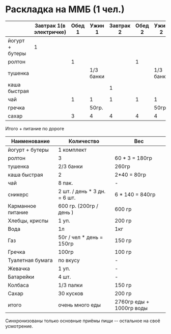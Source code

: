 Раскладка на ММБ (1 чел.)
=================

|        | Завтрак 1(в электричке) | Обед 1  | Ужин 1 | Завтрак 2 | Обед 2 | Ужин 2 | автрак 3 | Обед 3 | Ужин 3 |
| ------ | ----------------------- | ------- | ------ | --------- | ------ | ------ | -------- | ------ | ------ |
| йогурт + бутеры | 1  |
| ролтон  |       | 1  | |  | 1 |  | | 1 |  |
| тушенка |  | | 1/3 банки  | | | 1/3 банки |
| каша быстрая |  | | | 1 | | | 1 |
| чай    |  | 1 | 1 | 1 | 1 | 1 | 1 | 1 | 1 |
| гречка | | | 50гр. | | | 50гр. | | |  |
| сахар | | 3 | 4 | 4 | 4 | 4 | 4 | 4 | 3 |

Итого + питание по дороге

|  Наименование | Количество | Вес |
| --------------| -------    | --- |
| йогурт + бутеры | 1 комплект |
| ролтон  |   3 | 60 * 3 = 180гр |
| тушенка | 2/3 банки | 260гр |
| каша быстрая | 2 | 2*40 = 80гр |
| чай | 8 пак. | - |
| сникерс | 2 шт. / день * 3 дн. = 6 шт. | 6 * 140 = 840гр |
| Карманное питание | 600 гр. (200гр / день )| 600 гр |
| Хлебцы, криспы | 1 уп. | 200 гр | 
| Вода | 1л | 1кг |
| Газ | 50г / чел * день = 150гр | 150 гр |
| Гречка | 100гр | 100 гр|
| Туалетная бумага | по вкусу | - |
| Жевачка | 1 уп. | - |
| Батарейки | 4 шт. | - |
| Колбаса | 1/3 палки | 150 гр |
| Сахар | 30 кусков | 200 гр |
| итого | очень много еды | 2760гр еды + 1000гр воды |

Синхронизованы только основные приёмы пищи -- остальное на своё усмотрение.

